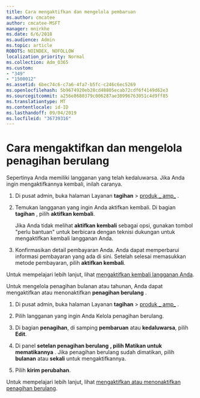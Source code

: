 ```yaml
---
title: Cara mengaktifkan dan mengelola pembaruan
ms.author: cmcatee
author: cmcatee-MSFT
manager: mnirkhe
ms.date: 6/6/2018
ms.audience: Admin
ms.topic: article
ROBOTS: NOINDEX, NOFOLLOW
localization_priority: Normal
ms.collection: Adm_O365
ms.custom:
- "349"
- "1500012"
ms.assetid: 6bec74c6-c7a6-4fa7-b5fc-c246c6ec5269
ms.openlocfilehash: 5b9674920eb28cd48805ecab72cdf6f4149d62e3
ms.sourcegitcommit: a256e8680379c006287ae30996763051c4d9ff85
ms.translationtype: MT
ms.contentlocale: id-ID
ms.lasthandoff: 09/04/2019
ms.locfileid: "36739316"
---
```

# <a name="how-to-reactivate-and-manage-recurring-billing"></a>Cara mengaktifkan dan mengelola penagihan berulang

Sepertinya Anda memiliki langganan yang telah kedaluwarsa. Jika Anda ingin mengaktifkannya kembali, inilah caranya.
  
1. Di pusat admin, buka halaman Layanan **tagihan** \> [produk _ amp_](https://go.microsoft.com/fwlink/p/?linkid=842054) .

2. Temukan langganan yang ingin Anda aktifkan kembali. Di bagian **tagihan** , pilih **aktifkan kembali**.

    Jika Anda tidak melihat **aktifkan kembali** sebagai opsi, gunakan tombol "perlu bantuan" untuk berbicara dengan teknisi dukungan untuk mengaktifkan kembali langganan Anda.

3. Konfirmasikan detail pembayaran Anda. Anda dapat memperbarui informasi pembayaran yang ada di sini. Setelah selesai memasukkan metode pembayaran, pilih **aktifkan kembali**.

Untuk mempelajari lebih lanjut, lihat [mengaktifkan kembali langganan Anda](https://docs.microsoft.com//office365/admin/subscriptions-and-billing/reactivate-your-subscription). 

Untuk mengelola penagihan bulanan atau tahunan, Anda dapat mengaktifkan atau menonaktifkan **penagihan berulang** .
  
1. Di pusat admin, buka halaman Layanan **tagihan** \> [produk _ amp_](https://go.microsoft.com/fwlink/p/?linkid=842054) .

2. Pilih langganan yang ingin Anda Kelola penagihan berulang.

3. Di bagian **penagihan**, di samping **pembaruan** atau **kedaluwarsa**, pilih **Edit**.

4. Di panel **setelan penagihan berulang** **, pilih Matikan untuk mematikannya** . Jika penagihan berulang sudah dimatikan, pilih **bulanan** atau **sekali** untuk mengaktifkannya.

5. Pilih **kirim perubahan**.

Untuk mempelajari lebih lanjut, lihat [mengaktifkan atau menonaktifkan penagihan berulang](https://docs.microsoft.com/office365/admin/subscriptions-and-billing/renew-your-subscription#turn-recurring-billing-off-or-on).